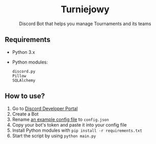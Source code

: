 <div align="center">
 <h1>Turniejowy</h1>
 <p>Discord Bot that helps you manage Tournaments and its teams</p>
</div>

## Requirements
- Python 3.x
- Python modules:

  ```
  discord.py
  Pillow
  SQLAlchemy
  ```

## How to use?
1. Go to [Discord Developer Portal](https://discord.com/developers/applications/)
2. Create a Bot
3. Rename [an example config file](./config.json.example) to `config.json`
4. Copy your bot's token and paste it into your config file
5. Install Python modules with `pip install -r requirements.txt`
6. Start the script by using `python main.py`

